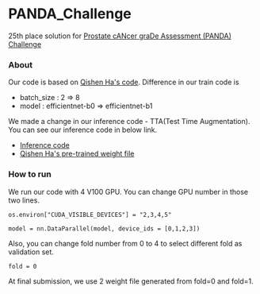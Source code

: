 # PANDA_Challenge

25th place solution for [Prostate cANcer graDe Assessment (PANDA) Challenge](https://www.kaggle.com/c/prostate-cancer-grade-assessment)

### About

Our code is based on [Qishen Ha's code](https://www.kaggle.com/haqishen/train-efficientnet-b0-w-36-tiles-256-lb0-87). Difference in our train code is

* batch_size : 2 => 8
* model : efficientnet-b0 => efficientnet-b1

We made a change in our inference code - TTA(Test Time Augmentation). You can see our inference code in below link.

* [Inference code](https://www.kaggle.com/kyunghoonhur/efficientnet-b0-b1-1-1-ensemble-0-92664/)
* [Qishen Ha's pre-trained weight file](https://www.kaggle.com/haqishen/panda-public-models)

### How to run

We run our code with 4 V100 GPU. You can change GPU number in those two lines.

```
os.environ["CUDA_VISIBLE_DEVICES"] = "2,3,4,5"
```
```
model = nn.DataParallel(model, device_ids = [0,1,2,3])
```

Also, you can change fold number from 0 to 4 to select different fold as validation set. 

```
fold = 0
```

At final submission, we use 2 weight file generated from fold=0 and fold=1.


